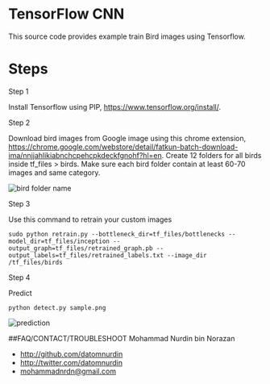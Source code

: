# TensorFlow CNN
This source code provides example train Bird images using Tensorflow.

# Steps

Step 1

Install Tensorflow using PIP, https://www.tensorflow.org/install/.

Step 2

Download bird images from Google image using this chrome extension, https://chrome.google.com/webstore/detail/fatkun-batch-download-ima/nnjjahlikiabnchcpehcpkdeckfgnohf?hl=en. Create 12 folders for all birds inside tf_files > birds. Make sure each bird folder contain at least 60-70 images and same category. 

![bird folder name](https://github.com/datomnurdin/tensorflow-python/blob/master/images/image_1.png "bird folder name")

Step 3

Use this command to retrain your custom images

```
sudo python retrain.py --bottleneck_dir=tf_files/bottlenecks --model_dir=tf_files/inception --output_graph=tf_files/retrained_graph.pb --output_labels=tf_files/retrained_labels.txt --image_dir /tf_files/birds
```

Step 4

Predict

```
python detect.py sample.png
```

![prediction](https://github.com/datomnurdin/tensorflow-python/blob/master/images/image_2.png "prediction")

##FAQ/CONTACT/TROUBLESHOOT
Mohammad Nurdin bin Norazan

- http://github.com/datomnurdin
- http://twitter.com/datomnurdin
- mohammadnrdn@gmail.com
